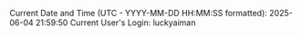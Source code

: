 Current Date and Time (UTC - YYYY-MM-DD HH:MM:SS formatted): 2025-06-04 21:59:50
Current User's Login: luckyaiman
